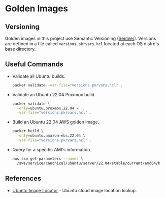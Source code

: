 # Golden Images

## Versioning

Golden images in this project use Semantic Versioning ([SemVer](https://semver.org/)). Versions are defined in a file
called `versions.pkrvars.hcl` located at each OS distro's base directory.

## Useful Commands

*   Validate all Ubuntu builds.

    ```sh
    packer validate -var-file="versions.pkrvars.hcl" .
    ```

*   Validate an Ubuntu 22.04 Proxmox build.

    ```sh
    packer validate \
      -only=ubuntu.proxmox.22.04 \
      -var-file="versions.pkrvars.hcl" .
    ```

*   Build an Ubuntu 22.04 AWS golden image.

    ```sh
    packer build \
      -only=ubuntu.amazon-ebs.22.04 \
      -var-file="versions.pkrvars.hcl" .
    ```

*   Query for a specific AMI's information

    ```sh
    aws ssm get-parameters --names \
      /aws/service/canonical/ubuntu/server/22.04/stable/current/amd64/hvm/ebs-gp2/ami-id
    ```

## References

*   [Ubuntu Image Locator](https://cloud-images.ubuntu.com/locator/) - Ubuntu cloud image location lookup.
